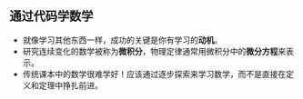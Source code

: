 ## 通过代码学数学
- 就像学习其他东西一样，成功的关键是你有学习的**动机**。
- 研究连续变化的数学被称为**微积分**，物理定律通常用微积分中的**微分方程**来表示。
- 传统课本中的数学很难学好！应该通过逐步探索来学习数学，而不是直接在定义和定理中挣扎前进。